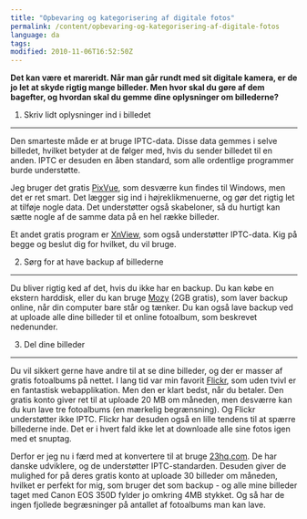 ```yaml
---
title: "Opbevaring og kategorisering af digitale fotos"
permalink: /content/opbevaring-og-kategorisering-af-digitale-fotos
language: da
tags:
modified: 2010-11-06T16:52:50Z
---
```


**Det kan være et mareridt. Når man går rundt med sit digitale kamera, er de jo let at skyde rigtig mange billeder. Men hvor skal du gøre af dem bagefter, og hvordan skal du gemme dine oplysninger om billederne?**

1) Skriv lidt oplysninger ind i billedet
----------------------------------------

Den smarteste måde er at bruge IPTC-data. Disse data gemmes i selve billedet, hvilket betyder at de følger med, hvis du sender billedet til en anden. IPTC er desuden en åben standard, som alle ordentlige programmer burde understøtte.

Jeg bruger det gratis [PixVue](http://www.pixvue.com/), som desværre kun findes til Windows, men det er ret smart. Det lægger sig ind i højreklikmenuerne, og gør det rigtig let at tilføje nogle data. Det understøtter også skabeloner, så du hurtigt kan sætte nogle af de samme data på en hel række billeder.

Et andet gratis program er [XnView](http://www.xnview.com/), som også understøtter IPTC-data. Kig på begge og beslut dig for hvilket, du vil bruge.

2) Sørg for at have backup af billederne
----------------------------------------

Du bliver rigtig ked af det, hvis du ikke har en backup. Du kan købe en ekstern harddisk, eller du kan bruge [Mozy](https://mozy.com/?code=9MYJPF) (2GB gratis), som laver backup online, når din computer bare står og tænker. Du kan også lave backup ved at uploade alle dine billeder til et online fotoalbum, som beskrevet nedenunder.

3) Del dine billeder
--------------------

Du vil sikkert gerne have andre til at se dine billeder, og der er masser af gratis fotoalbums på nettet. I lang tid var min favorit [Flickr](http://www.flickr.com/), som uden tvivl er en fantastisk webapplikation. Men den er klart bedst, når du betaler. Den gratis konto giver ret til at uploade 20 MB om måneden, men desværre kan du kun lave tre fotoalbums (en mærkelig begrænsning). Og Flickr understøtter ikke IPTC. Flickr har desuden også en lille tendens til at spærre billederne inde. Det er i hvert fald ikke let at downloade alle sine fotos igen med et snuptag.

Derfor er jeg nu i færd med at konvertere til at bruge [23hq.com](http://www.23hq.com/). De har danske udviklere, og de understøtter IPTC-standarden. Desuden giver de mulighed for på deres gratis konto at uploade 30 billeder om måneden, hvilket er perfekt for mig, som bruger det som backup - og alle mine billeder taget med Canon EOS 350D fylder jo omkring 4MB stykket. Og så har de ingen fjollede begræsninger på antallet af fotoalbums man kan lave.
